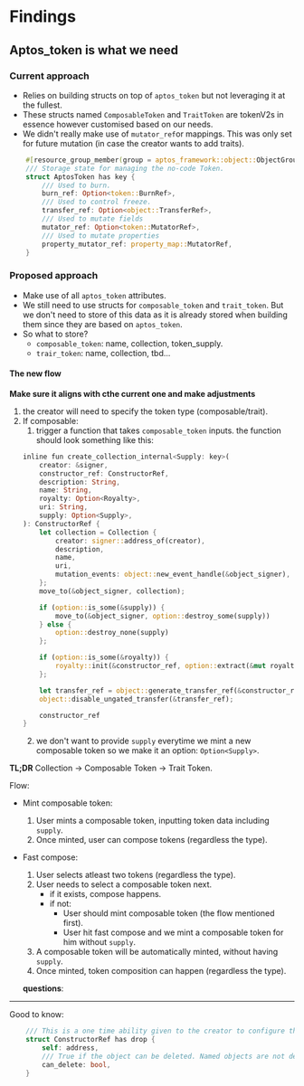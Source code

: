 # Findings

## Aptos_token is what we need

### Current approach
- Relies on building structs on top of `aptos_token` but not leveraging it at the fullest.
- These structs named `ComposableToken` and `TraitToken` are tokenV2s in essence however customised based on our needs.
- We didn't really make use of `mutator_ref`or mappings. This was only set for future mutation (in case the creator wants to add traits).

``` rust
    #[resource_group_member(group = aptos_framework::object::ObjectGroup)]
    /// Storage state for managing the no-code Token.
    struct AptosToken has key {
        /// Used to burn.
        burn_ref: Option<token::BurnRef>,
        /// Used to control freeze.
        transfer_ref: Option<object::TransferRef>,
        /// Used to mutate fields
        mutator_ref: Option<token::MutatorRef>,
        /// Used to mutate properties
        property_mutator_ref: property_map::MutatorRef,
    }
```

### Proposed approach
- Make use of all `aptos_token` attributes.
- We still need to use structs for `composable_token` and `trait_token`. But we don't need to store of this data as it is already stored when building them since they are based on `aptos_token`.
- So what to store?
    -  `composable_token`: name, collection, token_supply.
    - `trair_token`: name, collection, tbd...

#### The new flow
**Make sure it aligns with cthe current one and make adjustments**
1. the creator will need to specify the token type (composable/trait).
2. If composable:
    1. trigger a function that takes `composable_token` inputs.
    the function should look something like this:
    ``` rust
    inline fun create_collection_internal<Supply: key>(
        creator: &signer,
        constructor_ref: ConstructorRef,
        description: String,
        name: String,
        royalty: Option<Royalty>,
        uri: String,
        supply: Option<Supply>,
    ): ConstructorRef {
        let collection = Collection {
            creator: signer::address_of(creator),
            description,
            name,
            uri,
            mutation_events: object::new_event_handle(&object_signer),
        };
        move_to(&object_signer, collection);

        if (option::is_some(&supply)) {
            move_to(&object_signer, option::destroy_some(supply))
        } else {
            option::destroy_none(supply)
        };

        if (option::is_some(&royalty)) {
            royalty::init(&constructor_ref, option::extract(&mut royalty))
        };

        let transfer_ref = object::generate_transfer_ref(&constructor_ref);
        object::disable_ungated_transfer(&transfer_ref);

        constructor_ref
    }
    ```
    2. we don't want to provide `supply` everytime we mint a new composable token so we make it an option: `Option<Supply>`.

**TL;DR**
Collection -> Composable Token -> Trait Token.

Flow:
- Mint composable token:
    1. User mints a composable token, inputting token data including `supply`.
    2. Once minted, user can compose tokens (regardless the type).
- Fast compose:
    1. User selects atleast two tokens (regardless the type).
    2. User needs to select a composable token next.
        - if it exists, compose happens.
        - if not:
            - User should mint composable token (the flow mentioned first).
            - User hit fast compose and we mint a composable token for him without `supply`.
    2. A composable token will be automatically minted, without having `supply`.
    3. Once minted, token composition can happen (regardless the type).

    **questions**:
    
----------------------------------
Good to know:     
``` rust
    /// This is a one time ability given to the creator to configure the object as necessary
    struct ConstructorRef has drop {
        self: address,
        /// True if the object can be deleted. Named objects are not deletable.
        can_delete: bool,
    }
```